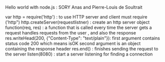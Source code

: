 Hello world with node.js  : SORY Anas and Pierre-Louis de Soultrait


var http = require('http')  : to use HTTP server and client must require ('http")
http.createServer(requestlistner) :  create an http server object 
function(req, res) : a function that is called every time the server gets a request 
                     handles requests from the user , and also the response 
res.writeHead(200, {"Content-Type": "text/plain"}): first argument contains status code 200 which means isOK                                                     second argument is an object containing the response header
 res.end() : finishes sending the request to the server 
 listen(8080) : start a server listening for finding a connection 
                                            